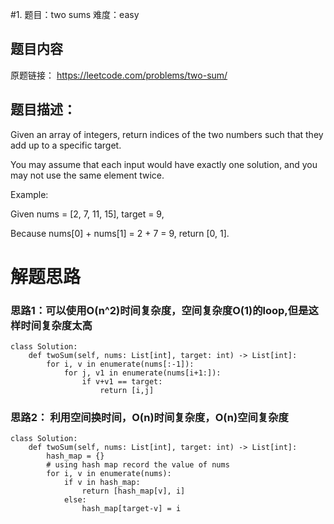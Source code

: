 #1. 题目：two sums
难度：easy

## 题目内容
原题链接：
<https://leetcode.com/problems/two-sum/>

## 题目描述：
Given an array of integers, return indices of the two numbers such that they add up to a specific target.

You may assume that each input would have exactly one solution, and you may not use the same element twice.

Example:

Given nums = [2, 7, 11, 15], target = 9,

Because nums[0] + nums[1] = 2 + 7 = 9,
return [0, 1].

# 解题思路
### 思路1：可以使用O(n^2)时间复杂度，空间复杂度O(1)的loop,但是这样时间复杂度太高
```
class Solution:
    def twoSum(self, nums: List[int], target: int) -> List[int]:
        for i, v in enumerate(nums[:-1]):
            for j, v1 in enumerate(nums[i+1:]):
                if v+v1 == target:
                    return [i,j]
```

### 思路2： 利用空间换时间，O(n)时间复杂度，O(n)空间复杂度 

```
class Solution:
    def twoSum(self, nums: List[int], target: int) -> List[int]:
        hash_map = {}
        # using hash map record the value of nums
        for i, v in enumerate(nums):
            if v in hash_map:
                return [hash_map[v], i]
            else:
                hash_map[target-v] = i
```